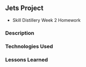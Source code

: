 ## Jets Project

* Skill Distillery Week 2 Homework

### Description


### Technologies Used


### Lessons Learned
